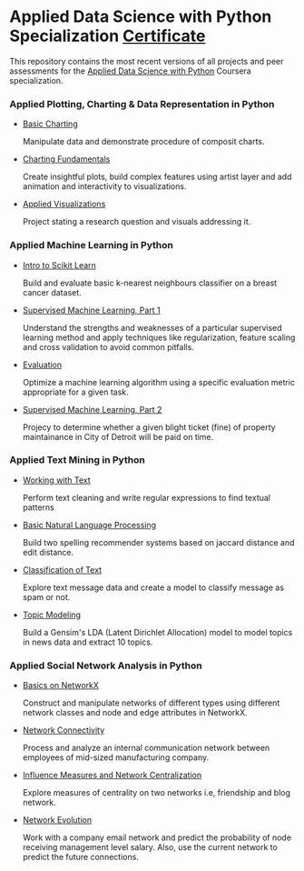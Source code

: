 # Applied Data Science with Python Specialization [Certificate](https://www.coursera.org/account/accomplishments/specialization/LM74P8XQFHUA)

This repository contains the most recent versions of all projects and peer assessments for the [Applied Data Science with Python](https://www.coursera.org/specializations/data-science-python) Coursera specialization.

### Applied Plotting, Charting & Data Representation in Python

- [Basic Charting](Applied%20Plotting%20Charting/Week2%20-%20Basic%20Charting)

  Manipulate data and demonstrate procedure of composit charts.

- [Charting Fundamentals](Applied%20Plotting%20Charting/Week3%20-%20Charting%20Fundamentals)

  Create insightful plots, build complex features using artist layer and add animation and interactivity to visualizations. 

- [Applied Visualizations](Applied%20Plotting%20Charting/Week4%20-%20Applied%20Visualizations)

  Project stating a research question and visuals addressing it.

### Applied Machine Learning in Python

- [Intro to Scikit Learn](Applied%20Machine%20Learning/Week1%20-%20Intro%20to%20SciKit%20Learn)

  Build and evaluate basic k-nearest neighbours classifier on a breast cancer dataset.

- [Supervised Machine Learning, Part 1](Applied%20Machine%20Learning/Week2%20-%20Supervised%20Machine%20Learning%201)

  Understand the strengths and weaknesses of a particular supervised learning method and apply techniques like regularization, feature scaling and cross validation to avoid common pitfalls.

- [Evaluation](Applied%20Machine%20Learning/Week3%20-%20Evaluation)

  Optimize a machine learning algorithm using a specific evaluation metric appropriate for a given task.

- [Supervised Machine Learning, Part 2](Applied%20Machine%20Learning/Week4%20-%20Supervised%20Machine%20Learning%202)

  Projecy to determine whether a given blight ticket (fine) of property maintainance in City of Detroit will be paid on time.

### Applied Text Mining in Python

- [Working with Text](Applied%20Text%20Mining/Week1%20-%20Working%20with%20Text%20in%20Python)

  Perform text cleaning and write regular expressions to find textual patterns
  
- [Basic Natural Language Processing](Applied%20Text%20Mining/Week2%20-%20Basic%20Natural%20Language%20Processing)

  Build two spelling recommender systems based on jaccard distance and edit distance.

- [Classification of Text](Applied%20Text%20Mining/Week3%20-%20Classification%20of%20Text)

  Explore text message data and create a model to classify message as spam or not.

- [Topic Modeling](Applied%20Text%20Mining/Week4%20-%20Topic%20Modeling)

  Build a Gensim's LDA (Latent Dirichlet Allocation) model to model topics in news data and extract 10 topics.

### Applied Social Network Analysis in Python

- [Basics on NetworkX](Applied%20Social%20Network%20Analysis%20in%20Python/Week1%20-%20Basics%20on%20NetworkX)

  Construct and manipulate networks of different types using different network classes and node and edge attributes in NetworkX.
  
- [Network Connectivity](Applied%20Social%20Network%20Analysis%20in%20Python/Week2%20-%20Network%20Connectivity)

  Process and analyze an internal communication network between employees of mid-sized manufacturing company.
  
- [Influence Measures and Network Centralization](Applied%20Social%20Network%20Analysis%20in%20Python/Week3%20-%20Influence%20Measures%20and%20Network%20Centralization)

  Explore measures of centrality on two networks i.e, friendship and blog network.

- [Network Evolution](Applied%20Social%20Network%20Analysis%20in%20Python/Week4%20-%20Network%20Evolution)

  Work with a company email network and predict the probability of node receiving management level salary. Also, use the current network to predict the future connections.
